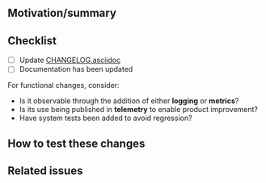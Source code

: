 <!-- Thanks for sending a pull request!

If this is your first contribution, please review and sign our contributor agreement -
https://www.elastic.co/contributor-agreement.

Guidelines:
 - Prefer small PRs, and split changes into multiple logical commits where they must
   be delivered in a single PR.
 - If the PR is incomplete and not yet ready for review, open it as a Draft.
 - Once the PR is marked ready for review it is expected to pass all tests and linting,
   and you should not force-push any changes.

See also https://github.com/elastic/apm-server/blob/main/CONTRIBUTING.md for more tips on contributing.
-->

## Motivation/summary

<!--
Describe your change in the title and description, and provide a motivation for the
change and rationale for the approach taken.
-->

## Checklist

<!--
Delete irrelevant items. The changelog should only be updated for user-facing changes.
Once the PR is ready for review there should be no unticked boxes.
-->

- [ ] Update [CHANGELOG.asciidoc](https://github.com/elastic/apm-server/blob/main/CHANGELOG.asciidoc)
- [ ] Documentation has been updated

For functional changes, consider:
- Is it observable through the addition of either **logging** or **metrics**?
- Is its use being published in **telemetry** to enable product improvement?
- Have system tests been added to avoid regression?

## How to test these changes

<!--
Explain how this PR can be tested by the reviewer: commands, dependencies, steps, etc.
If it is self-explanatory, delete this section.
-->

## Related issues

<!--
Reference the related issue(s), and make use of magic keywords where it makes sense
https://help.github.com/articles/closing-issues-using-keywords/.
-->
